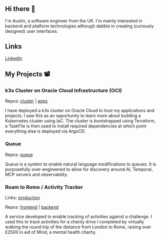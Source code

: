 ## Hi there 👋

I'm Austin, a software engineer from the UK. I'm mainly interested in backend and platform technologies although dabble in creating (curiously designed) user interfaces.

## Links

[LinkedIn](https://www.linkedin.com/in/austin-bayley/)

## My Projects 📽️

### k3s Cluster on Oracle Cloud Infrastructure (OCI)
Repos: [cluster](https://github.com/abayleypublic/cluster) | [apps](https://github.com/abayleypublic/apps)

I have deployed a k3s cluster on Oracle Cloud to host my applications and projects. I saw this as an opportunity to learn more about building a Kubernetes cluster using IaC. The cluster is bootstrapped using Terraform, a TaskFile is then used to install required dependencies at which point everything else is deployed via ArgoCD.

### Queue
Repos: [queue](https://github.com/abayleypublic/queue)

Queue is a system to enable natural language modifications to queues. It is purposefully over-engineered to allow for discovery around AI, Temporal, MCP servers and observability.

### Roam to Rome / Activity Tracker
Links: [production](https://roam.austinbayley.co.uk)

Repos: [frontend](https://github.com/abayleypublic/activity_tracker_charity) | [backend](https://github.com/abayleypublic/activity_tracker_api)

A service developed to enable tracking of activities against a challenge. I used this to track activities for a charity drive I completed by virtually walking the round trip of the distance from London to Rome, raising over £2500 in aid of Mind, a mental health charity.
